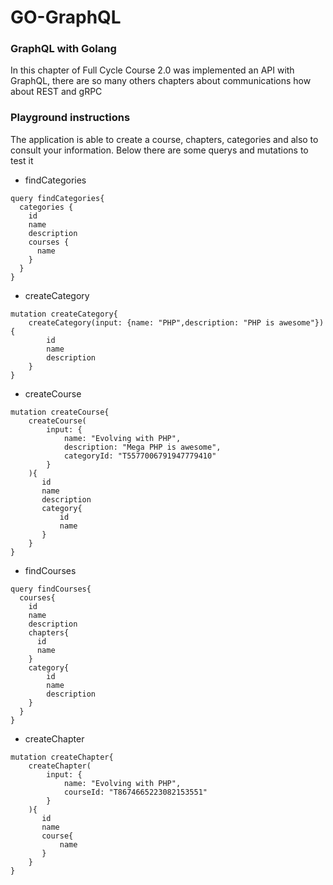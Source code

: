 # GO-GraphQL

### GraphQL with Golang ###
In this chapter of Full Cycle Course 2.0 was implemented an API with GraphQL, there are so many others chapters about communications how about REST and gRPC


### Playground instructions ###
The application is able to create a course, chapters, categories and also to consult your information. Below there are some querys and mutations to test it 

* findCategories
```
query findCategories{
  categories {
    id
    name
    description
    courses {
      name
    }
  }
}
```

* createCategory 
```
mutation createCategory{
    createCategory(input: {name: "PHP",description: "PHP is awesome"}){
        id
        name
        description
    }
}
```

* createCourse
```
mutation createCourse{
    createCourse(
        input: {
            name: "Evolving with PHP",
            description: "Mega PHP is awesome",
            categoryId: "T5577006791947779410"
        }
    ){
       id
       name
       description
       category{
           id
           name
       }
    }
}
```

* findCourses
```
query findCourses{
  courses{
    id
   	name
    description
    chapters{
      id
      name
    }
    category{
        id
        name
        description
    }
  }
}
```

* createChapter
```
mutation createChapter{
    createChapter(
        input: {
            name: "Evolving with PHP",
            courseId: "T8674665223082153551"
        }
    ){
       id
       name
       course{
           name
       }
    }
}
```

